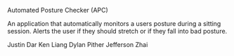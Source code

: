 Automated Posture Checker (APC)

An application that automatically monitors a users posture during a sitting session.
Alerts the user if they should stretch or if they fall into bad posture.

Justin Dar
Ken Liang
Dylan Pither
Jefferson Zhai
